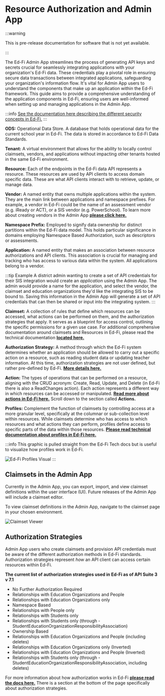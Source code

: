 # Resource Authorization and Admin App

:::warning

This is pre-release documentation for software that is not yet available.

:::

The Ed-Fi Admin App streamlines the process of generating API keys and secrets crucial for seamlessly integrating applications with your organization's Ed-Fi data. These credentials play a pivotal role in ensuring secure data transactions between integrated applications, safeguarding your organization's information flow. It's vital for Admin App users to understand the components that make up an application within the Ed-Fi framework. This guide aims to provide a comprehensive understanding of the application components in Ed-Fi, ensuring users are well-informed when setting up and managing applications in the Admin App.

:::info
[See the documentation here describing the different security concepts in Ed-Fi.](https://techdocs.ed-fi.org/display/ODSAPIS3V71/Security+Configuration+Data+Stores)
:::

**ODS:** Operational Data Store. A database that holds operational data for the current school year in Ed-Fi. The data is stored in accordance to Ed-Fi Data Standards.

**Tenant:** A virtual environment that allows for the ability to locally control claimsets, vendors, and applications without impacting other tenants hosted in the same Ed-Fi environment.

**Resource:** Each of the endpoints in the Ed-Fi data API represents a resource. These resources are used by API clients to access domain specific data. These are what API clients interact with to retrieve, update, or manage data.

**Vendor:** A named entity that owns multiple applications within the system. They are the main link between applications and namespace prefixes. For example, a vendor in Ed-Fi could be the name of an assessment vendor (e.g. iReady or ACT), or a SIS vendor (e.g. PowerSchool). To learn more about creating vendors in the Admin App [**please click here.**](../vendors-and-claimsets/)

**Namespace Prefix:** Employed to signify data ownership for distinct partitions within the Ed-Fi data model. This holds particular significance in domains employing Namespace Based Authorization, such as descriptors or assessments.

**Application:** A named entity that makes an association between resource authorizations and API clients. This association is crucial for managing and tracking who has access to various data within the system. All applications belong to a vendor.

:::tip Example
A district admin wanting to create a set of API credentials for their SIS integration would create an *application* using the Admin App. The admin would provide a name for the application, and select the vendor, the claimset and education organizations they'd like the integrating SIS to be bound to. Saving this information in the Admin App will generate a set of API credentials that can then be shared or input into the integrating system.
:::

**Claimset:** A collection of rules that define which resources can be accessed, what actions can be performed on them, and the authorization strategies that apply. It serves as a blueprint for access control, outlining the specific permissions for a given use case. For additional comprehensive documentation around claimsets and Resources in Ed-Fi, please read the technical documentation [**located here.**](https://edfi.atlassian.net/wiki/spaces/ODSAPIS3V71/pages/25493663/API+Claim+Sets+Resources)

**Authorization Strategy:** A method through which the Ed-Fi system determines whether an application should be allowed to carry out a specific action on a resource, such as reading student data or updating teacher information. At this time, authorization strategies are not user defined, but rather pre-defined by Ed-Fi. [**More details here.**](#authorization-strategies)

**Action:** The types of operations that can be performed on a resource, aligning with the CRUD acronym: Create, Read, Update, and Delete (in Ed-Fi there is also a ReadChanges action). Each action represents a different way in which resources can be accessed or manipulated. [**Read more about actions in Ed-Fi here.**](https://edfi.atlassian.net/wiki/spaces/ODSAPIS3V71/pages/25493663/API+Claim+Sets+Resources#:~:text=API%20Admin%20database.-,Actions,-The%20Ed%2DFi) Scroll down to the section called **Actions.**

**Profiles:** Complement the function of claimsets by controlling access at a more granular level, specifically at the columnar or sub-collection level within resources. While claimsets determine who has access to which resources and what actions they can perform, profiles define access to specific parts of the data within those resources. [**Please read technical documentation about profiles in Ed-Fi here.**](https://techdocs.ed-fi.org/display/ODSAPIS3V71/API+Profiles)

:::info
This graphic is pulled straight from the Ed-Fi Tech docs but is useful to visualize how profiles work in Ed-Fi.

![Ed-Fi Profiles Visual](https://docs.startingblocks.org/imgs/edfi_profiles_visual.PNG)
:::

## Claimsets in the Admin App

Currently in the Admin App, you can export, import, and view claimset definitions within the user interface (UI). Future releases of the Admin App will include a claimset editor.

To view claimset definitions in the Admin App, navigate to the claimset page in your chosen environment.

![Claimset Viewer](https://docs.startingblocks.org/imgs/claimset_viewer.gif)

## Authorization Strategies

Admin App users who create claimsets and provision API credentials must be aware of the different authorization methods in Ed-Fi standards. Authorization strategies represent *how* an API client can access certain resources within Ed-Fi.

**The current list of authorization strategies used in Ed-Fi as of API Suite 3 v 7.1**

* No Further Authorization Required
* Relationships with Education Organizations and People
* Relationships with Education Organizations only
* Namespace Based
* Relationships with People only
* Relationships with Students only
* Relationships with Students only (through - StudentEducationOrganizationResponsibilityAssociation)
* Ownership Based
* Relationships with Education Organizations and People (including deletes)
* Relationships with Education Organizations only (Inverted)
* Relationships with Education Organizations and People (Inverted)
* Relationships with Students only (through - StudentEducationOrganizationResponsibilityAssociation, including deletes)

For more information about how authorization works in Ed-Fi [**please read the docs here.**](https://edfi.atlassian.net/wiki/spaces/ODSAPIS3V71/pages/25493663/API+Claim+Sets+Resources#:~:text=strategy%20described%20below.-,Authorization%20Strategies,-The%20implementation%20of) There is a section at the bottom of the page specifically about authorization strategies.
